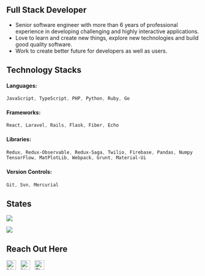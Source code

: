 ## Full Stack Developer
- Senior software engineer with more than 6 years of professional experience in developing challenging and highly interactive applications.
- Love to learn and create new things, explore new technologies and build good quality software.
- Work to create better future for developers as well as users.

## Technology Stacks
#### Languages:
```css
JavaScript, TypeScript, PHP, Python, Ruby, Go
```
#### Frameworks:
```css
React, Laravel, Rails, Flask, Fiber, Echo
```
#### Libraries:
```css
Redux, Redux-Observable, Redux-Saga, Twilio, Firebase, Pandas, Numpy
TensorFlow, MatPlotLib, Webpack, Grunt, Material-Ui
```
#### Version Controls:
```css
Git, Svn, Mercurial
```

## States
![](https://github-readme-stats.vercel.app/api?username=aj-davinci&theme=dark&show_icons=true&card_width=500)

![](https://github-readme-stats.vercel.app/api/top-langs/?username=aj-davinci&theme=dark&show_icons=true&card_width=500&langs_count=10)


## Reach Out Here
[<img src="https://img.shields.io/badge/gmail-D14836?style=flat&logo=Gmail&logoColor=white" alt="LinkedIn logo" title="LinkedIn" height="25" />](mailto:a13.trada@gmail.com)
&nbsp;
[<img src="https://img.shields.io/badge/LinkedIn-282C34?logo=linkedin&logoColor=0077B5" alt="LinkedIn logo" title="LinkedIn" height="25" />](https://www.linkedin.com/in/aj-davinci)
&nbsp;
[<img src="https://img.shields.io/badge/Stack%20Overflow-282C34?logo=stackoverflow&logoColor=FE7A16" alt="Stack Overflow logo" title="Stack Overflow" height="25" />](https://stackoverflow.com/users/18897785/ajay-trada)
